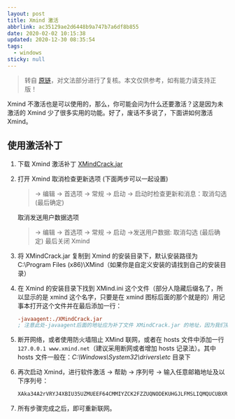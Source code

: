 ```yaml
---
layout: post
title: Xmind 激活
abbrlink: ac35129ae2d6448b9a747b7a6df8b855
date: 2020-02-02 10:15:38
updated: 2020-12-30 08:35:54
tags:
  - windows
sticky: null
---
```


> 转自 [原链](https://github.com/mounui/Xmind)，对文法部分进行了复核。本文仅供参考，如有能力请支持正版！

Xmind 不激活也是可以使用的，那么，你可能会问为什么还要激活？这是因为未激活的 Xmind 少了很多实用的功能。好了，废话不多说了，下面讲如何激活 Xmind。

## 使用激活补丁

1.  下载 Xmind 激活补丁 [XMindCrack.jar](https://raw.githubusercontent.com/rxliuli/blog_binary_file/master/XMindCrack.jar)

1.  打开 Xmind 取消检查更新选项 (下面两步可以一起设置)

    > \-> 编辑 -> 首选项 -> 常规 -> 启动 -> 启动时检查更新和消息：取消勾选 (最后确定)

    取消发送用户数据选项

    > \-> 编辑 -> 首选项 -> 常规 -> 启动 ->发送用户数据: 取消勾选 (最后确定)
    > 最后关闭 Xmind

1.  将 XMindCrack.jar 复制到 Xmind 的安装目录下，默认安装路径为 C:\Program Files (x86)\XMind（如果你是自定义安装的请找到自己的安装目录）

1.  在 Xmind 的安装目录下找到 XMind.ini 这个文件（部分人隐藏后缀名了，所以显示的是 xmind 这个名字，只要是在 xmind 图标后面的那个就是的）用记事本打开这个文件并在最后添加一行：

    ```ini
    -javaagent:./XMindCrack.jar
    ; 注意此处-javaagent后面的地址应为补丁文件 XMindCrack.jar 的地址，因为我们把该文件放到了Xmind 的安装目录下，Xmind.ini 和 XMindCrack.jar 在同一目录下，因此这里我们可以使用相对路径，如果这两个文件不在同一个目录下，注意填写正确的路径
    ```

1.  断开网络，或者使用防火墙阻止 XMind 联网，或者在 hosts 文件中添加一行`127.0.0.1 www.xmind.net`（建议采用断网或者增加 hosts 记录法）。其中 hosts 文件一般在：_C:\Windows\System32\drivers\etc_ 目录下

1.  再次启动 Xmind，进行软件激活 -> 帮助 -> 序列号 -> 输入任意邮箱地址及以下序列号：

    ```sh
    XAka34A2rVRYJ4XBIU35UZMUEEF64CMMIYZCK2FZZUQNODEKUHGJLFMSLIQMQUCUBXRENLK6NZL37JXP4PZXQFILMQ2RG5R7G4QNDO3PSOEUBOCDRYSSXZGRARV6MGA33TN2AMUBHEL4FXMWYTTJDEINJXUAV4BAYKBDCZQWVF3LWYXSDCXY546U3NBGOI3ZPAP2SO3CSQFNB7VVIY123456789012345
    ```

1.  所有步骤完成之后，即可重新联网。
